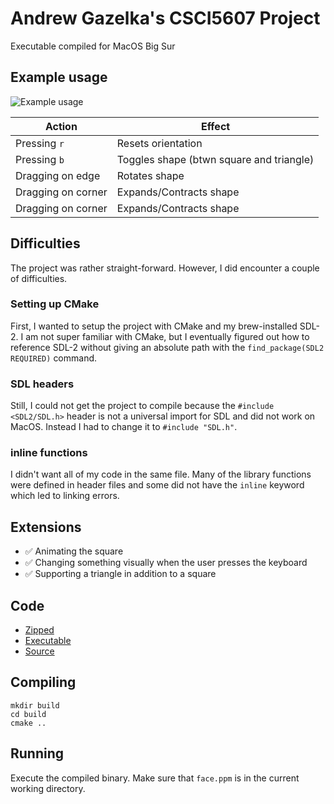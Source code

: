 # Andrew Gazelka's CSCI5607 Project
Executable compiled for MacOS Big Sur

## Example usage

![Example usage](example.gif)

| Action | Effect|
| ------------- | ------------- |
| Pressing `r`  | Resets orientation  |
| Pressing `b`  | Toggles shape (btwn square and triangle)  |
| Dragging on edge | Rotates shape |
| Dragging on corner | Expands/Contracts shape |
| Dragging on corner | Expands/Contracts shape |

## Difficulties
The project was rather straight-forward. However, I did encounter a couple of difficulties.

### Setting up CMake
First, I wanted to setup the project with CMake and my brew-installed SDL-2. I am not super familiar with CMake, but I eventually 
figured out how to reference SDL-2 without giving an absolute path with the `find_package(SDL2 REQUIRED)` command. 

### SDL headers
Still, I could not get the project to compile because the `#include <SDL2/SDL.h>` header is not a universal import for SDL and did not work on 
MacOS. Instead I had to change it to `#include "SDL.h"`.

### inline functions
I didn't want all of my code in the same file. Many of the library functions were defined in header files and some did not have the `inline` keyword which led to linking errors.



## Extensions
- ✅ Animating the square
- ✅ Changing something visually when the user presses the keyboard
- ✅ Supporting a triangle in addition to a square

## Code
- [Zipped](project.zip)
- [Executable](bin/proj1)
- [Source](source_code)

## Compiling
```
mkdir build
cd build
cmake ..
```

## Running
Execute the compiled binary. Make sure that `face.ppm` is in the current working directory.